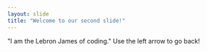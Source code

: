 ```yaml
---
layout: slide
title: "Welcome to our second slide!"
---
```

"I am the Lebron James of coding."
Use the left arrow to go back!
